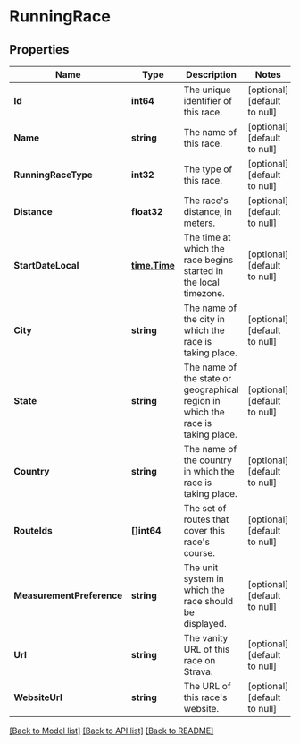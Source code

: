 # RunningRace

## Properties
Name | Type | Description | Notes
------------ | ------------- | ------------- | -------------
**Id** | **int64** | The unique identifier of this race. | [optional] [default to null]
**Name** | **string** | The name of this race. | [optional] [default to null]
**RunningRaceType** | **int32** | The type of this race. | [optional] [default to null]
**Distance** | **float32** | The race&#x27;s distance, in meters. | [optional] [default to null]
**StartDateLocal** | [**time.Time**](time.Time.md) | The time at which the race begins started in the local timezone. | [optional] [default to null]
**City** | **string** | The name of the city in which the race is taking place. | [optional] [default to null]
**State** | **string** | The name of the state or geographical region in which the race is taking place. | [optional] [default to null]
**Country** | **string** | The name of the country in which the race is taking place. | [optional] [default to null]
**RouteIds** | **[]int64** | The set of routes that cover this race&#x27;s course. | [optional] [default to null]
**MeasurementPreference** | **string** | The unit system in which the race should be displayed. | [optional] [default to null]
**Url** | **string** | The vanity URL of this race on Strava. | [optional] [default to null]
**WebsiteUrl** | **string** | The URL of this race&#x27;s website. | [optional] [default to null]

[[Back to Model list]](../README.md#documentation-for-models) [[Back to API list]](../README.md#documentation-for-api-endpoints) [[Back to README]](../README.md)


